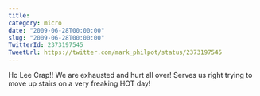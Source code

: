 ```yaml
---
title: 
category: micro
date: "2009-06-28T00:00:00"
slug: "2009-06-28T00:00:00"
TwitterId: 2373197545
TweetUrl: https://twitter.com/mark_philpot/status/2373197545
---
```


Ho Lee Crap!! We are exhausted and hurt all over! Serves us right trying to move
up stairs on a very freaking HOT day!
